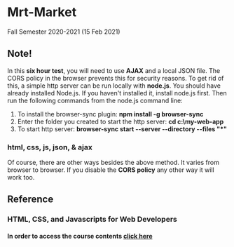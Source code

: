 # Mrt-Market
Fall Semester 2020-2021 (15 Feb 2021)

## Note!
In this **six hour test**, you will need to use **AJAX** and a local JSON file. The CORS policy in the browser prevents this for security reasons. To get rid of this, a simple http server can be run locally with **node.js**. You should have already installed Node.js. If you haven't installed it, install node.js first. Then run the following commands from the node.js command line:

1. To install the browser-sync plugin: **npm install -g browser-sync**
2. Enter the folder you created to start the http server: **cd c:\my-web-app**
3. To start http server: **browser-sync start --server --directory --files "*"**

### html, css, js, json, &amp; ajax

Of course, there are other ways besides the above method. It varies from browser to browser. If you disable the **CORS policy** any other way it will work too.

## Reference
### HTML, CSS, and Javascripts for Web Developers
#### In order to access the course contents [click here](https://www.coursera.org/learn/html-css-javascript-for-web-developers)
